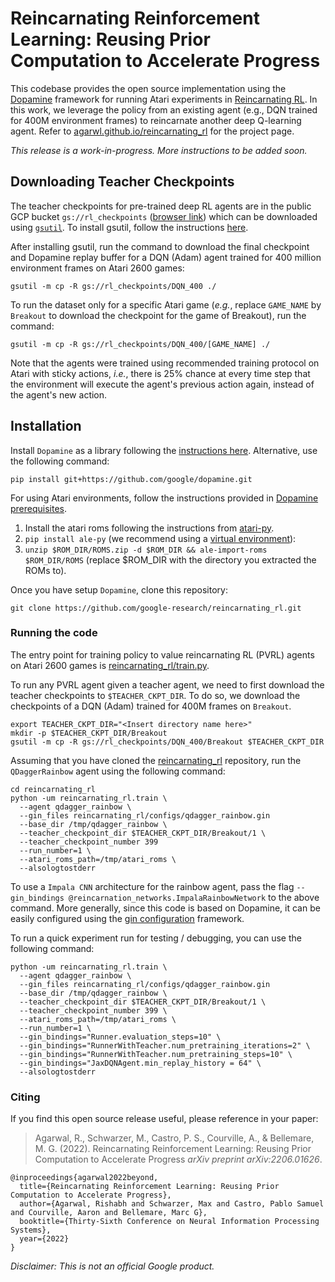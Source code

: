 # Reincarnating Reinforcement Learning: Reusing Prior Computation to Accelerate Progress

This codebase provides the open source implementation using the
[Dopamine][dopamine] framework for running Atari experiments in
[Reincarnating RL][paper]. In this work, we leverage the
policy from an existing agent (e.g., DQN trained for 400M environment frames) to
reincarnate another deep Q-learning agent. Refer to
[agarwl.github.io/reincarnating_rl][project_page] for the project page.

*This release is a work-in-progress. More instructions to be added soon.*

## Downloading Teacher Checkpoints

The teacher checkpoints for pre-trained deep RL agents are in the public GCP
bucket `gs://rl_checkpoints` ([browser link][gcp_bucket]) which can be
downloaded using [`gsutil`][gsutil]. To install gsutil, follow the instructions
[here][gsutil_install].

After installing gsutil, run the command to download the final checkpoint and
Dopamine replay buffer for a DQN (Adam) agent trained for 400 million
environment frames on Atari 2600 games:

```
gsutil -m cp -R gs://rl_checkpoints/DQN_400 ./
```

To run the dataset only for a specific Atari game (*e.g.*, replace `GAME_NAME`
by `Breakout` to download the checkpoint for the game of Breakout), run the
command:

```
gsutil -m cp -R gs://rl_checkpoints/DQN_400/[GAME_NAME] ./
```

Note that the agents were trained using recommended training protocol on Atari
with sticky actions, *i.e.*, there is 25% chance at every time step that the
environment will execute the agent's previous action again, instead of the
agent's new action.

## Installation

Install `Dopamine` as a library following the
[instructions here](https://github.com/google/dopamine#installing-from-source).
Alternative, use the following command:

```
pip install git+https://github.com/google/dopamine.git
```

For using Atari environments, follow the instructions provided in
[Dopamine prerequisites](https://github.com/google/dopamine#prerequisites).

1.  Install the atari roms following the instructions from
    [atari-py](https://github.com/openai/atari-py#roms).
2.  `pip install ale-py` (we recommend using a
    [virtual environment](virtualenv)):
3.  `unzip $ROM_DIR/ROMS.zip -d $ROM_DIR && ale-import-roms $ROM_DIR/ROMS`
    (replace $ROM_DIR with the directory you extracted the ROMs to).

Once you have setup `Dopamine`, clone this repository:

```
git clone https://github.com/google-research/reincarnating_rl.git
```

### Running the code

The entry point for training policy to value reincarnating RL (PVRL) agents on
Atari 2600 games is
[reincarnating_rl/train.py](https://github.com/google-research/reincarnating_rl/reincarnating_rl/train.py).

To run any PVRL agent given a teacher agent, we need to first download the
teacher checkpoints to `$TEACHER_CKPT_DIR`. To do so, we download the
checkpoints of a DQN (Adam) trained for 400M frames on `Breakout`.

```
export TEACHER_CKPT_DIR="<Insert directory name here>"
mkdir -p $TEACHER_CKPT_DIR/Breakout
gsutil -m cp -R gs://rl_checkpoints/DQN_400/Breakout $TEACHER_CKPT_DIR
```

Assuming that you have cloned the [reincarnating_rl][repo] repository, run the
`QDaggerRainbow` agent using the following command:

```
cd reincarnating_rl
python -um reincarnating_rl.train \
  --agent qdagger_rainbow \
  --gin_files reincarnating_rl/configs/qdagger_rainbow.gin
  --base_dir /tmp/qdagger_rainbow \
  --teacher_checkpoint_dir $TEACHER_CKPT_DIR/Breakout/1 \
  --teacher_checkpoint_number 399
  --run_number=1 \
  --atari_roms_path=/tmp/atari_roms \
  --alsologtostderr
```

To use a `Impala CNN` architecture for the rainbow agent, pass the flag
`--gin_bindings @reincarnation_networks.ImpalaRainbowNetwork` to the above
command. More generally, since this code is based on Dopamine, it can be easily
configured using the [gin configuration](https://github.com/google/gin-config)
framework.

To run a quick experiment run for testing / debugging, you can use the following
command:

```
python -um reincarnating_rl.train \
  --agent qdagger_rainbow \
  --gin_files reincarnating_rl/configs/qdagger_rainbow.gin
  --base_dir /tmp/qdagger_rainbow \
  --teacher_checkpoint_dir $TEACHER_CKPT_DIR/Breakout/1 \
  --teacher_checkpoint_number 399 \
  --atari_roms_path=/tmp/atari_roms \
  --run_number=1 \
  --gin_bindings="Runner.evaluation_steps=10" \
  --gin_bindings="RunnerWithTeacher.num_pretraining_iterations=2" \
  --gin_bindings="RunnerWithTeacher.num_pretraining_steps=10" \
  --gin_bindings="JaxDQNAgent.min_replay_history = 64" \
  --alsologtostderr
```

[gsutil_install]: https://cloud.google.com/storage/docs/gsutil_install#install
[gsutil]: https://cloud.google.com/storage/docs/gsutil
[ale]: https://github.com/mgbellemare/Arcade-Learning-Environment
[gcp_bucket]: https://console.cloud.google.com/storage/browser/rl_checkpoints
[project_page]: https://agarwl.github.io/reincarnating_rl
[paper]: https://arxiv.org/pdf/2206.01626.pdf
[dopamine]: https://github.com/google/dopamine
[repo]: https://github.com/google-research/reincarnating_rl

### Citing

If you find this open source release useful, please reference in your paper:

> Agarwal, R., Schwarzer, M., Castro, P. S., Courville, A., & Bellemare, M. G.
> (2022). Reincarnating Reinforcement Learning: Reusing Prior Computation 
> to Accelerate Progress *arXiv preprint arXiv:2206.01626*.

```
@inproceedings{agarwal2022beyond,
  title={Reincarnating Reinforcement Learning: Reusing Prior Computation to Accelerate Progress},
  author={Agarwal, Rishabh and Schwarzer, Max and Castro, Pablo Samuel and Courville, Aaron and Bellemare, Marc G},
  booktitle={Thirty-Sixth Conference on Neural Information Processing Systems},
  year={2022}
}
```

*Disclaimer: This is not an official Google product.*
